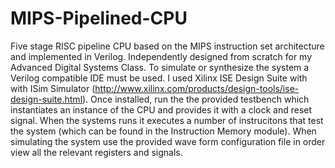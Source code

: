 # MIPS-Pipelined-CPU
Five stage RISC pipeline CPU based on the MIPS instruction set architecture and implemented in Verilog. Independently designed from scratch for my Advanced Digital Systems Class. To simulate or synthesize the system a Verilog compatible IDE must be used. I used Xilinx ISE Design Suite with with ISim Simulator (http://www.xilinx.com/products/design-tools/ise-design-suite.html). Once installed, run the the provided testbench which instantiates an instance of the CPU and provides it with a clock and reset signal. When the systems runs it executes a number of instrucitons that test the system (which can be found in the Instruction Memory module). When simulating the system use the provided wave form configuration file in order view all the relevant registers and signals. 
